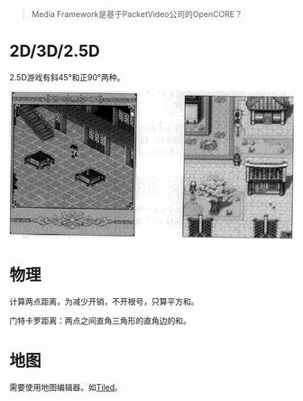 > Media Framework是基于PacketVideo公司的OpenCORE？

# 2D/3D/2.5D

2.5D游戏有斜45°和正90°两种。

![](25dgames.png)

# 物理

计算两点距离，为减少开销，不开根号，只算平方和。

门特卡罗距离：两点之间直角三角形的直角边的和。

# 地图

需要使用地图编辑器。如[Tiled](http://www.mapeditor.org/)。



